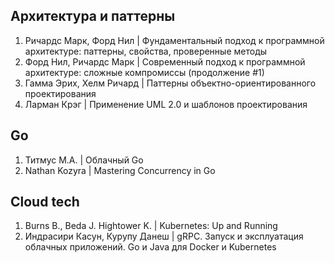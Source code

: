 ## Архитектура и паттерны
1. Ричардс Марк, Форд Нил | Фундаментальный подход к программной архитектуре: паттерны, свойства, проверенные методы
2. Форд Нил, Ричардс Марк | Современный подход к программной архитектуре: сложные компромиссы (продолжение #1)
3. Гамма Эрих, Хелм Ричард | Паттерны объектно-ориентированного проектирования
4. Ларман Крэг | Применение UML 2.0 и шаблонов проектирования

## Go
1. Титмус М.А. | Облачный Go
2. Nathan Kozyra | Mastering Concurrency in Go

## Cloud tech
1. Burns B., Beda J. Hightower K. | Kubernetes: Up and Running
2. Индрасири Касун, Курупу Данеш | gRPC. Запуск и эксплуатация облачных приложений. Go и Java для Docker и Kubernetes
